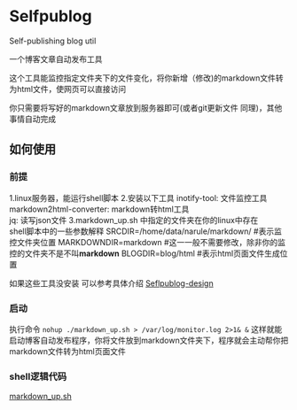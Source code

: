 # Selfpublog
Self-publishing blog util

一个博客文章自动发布工具

这个工具能监控指定文件夹下的文件变化，将你新增（修改)的markdown文件转为html文件，使网页可以直接访问

你只需要将写好的markdown文章放到服务器即可(或者git更新文件 同理)，其他事情自动完成

## 如何使用

### 前提
1.linux服务器，能运行shell脚本
2.安装以下工具
  inotify-tool: 文件监控工具
  markdown2html-converter: markdown转html工具  
  jq: 读写json文件
3.markdown_up.sh 中指定的文件夹在你的linux中存在  
  shell脚本中的一些参数解释
  SRCDIR=/home/data/narule/markdown/ #表示监控文件夹位置
  MARKDOWNDIR=markdown #这一一般不需要修改，除非你的监控的文件夹不是不叫**markdown**
  BLOGDIR=blog/html   #表示html页面文件生成位置

如果这些工具没安装 可以参考具体介绍 [Seflpublog-design](markdown/2020-07-25-博客部署设计和构建%5E%5EBlog%20deployment%20design%20and%20construction.md)

### 启动
执行命令
`nohup ./markdown_up.sh > /var/log/monitor.log 2>1& &`
这样就能启动博客自动发布程序，你将文件放到markdown文件夹下，程序就会主动帮你把markdown文件转为html页面文件

### shell逻辑代码

[markdown_up.sh](markdown_up.sh)


